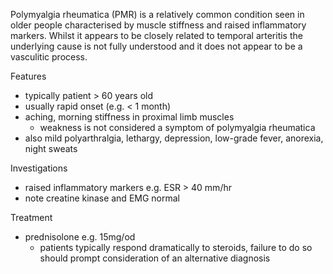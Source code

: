 Polymyalgia rheumatica (PMR) is a relatively common condition seen in older people characterised by muscle stiffness and raised inflammatory markers. Whilst it appears to be closely related to temporal arteritis the underlying cause is not fully understood and it does not appear to be a vasculitic process.  
  
Features  
* typically patient \> 60 years old
* usually rapid onset (e.g. \< 1 month)
* aching, morning stiffness in proximal limb muscles
	+ weakness is not considered a symptom of polymyalgia rheumatica
* also mild polyarthralgia, lethargy, depression, low\-grade fever, anorexia, night sweats

  
Investigations  
* raised inflammatory markers e.g. ESR \> 40 mm/hr
* note creatine kinase and EMG normal

  
Treatment  
* prednisolone e.g. 15mg/od
	+ patients typically respond dramatically to steroids, failure to do so should prompt consideration of an alternative diagnosis
